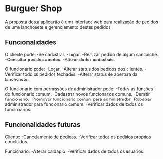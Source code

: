 # **Burguer Shop**
A proposta desta aplicação é uma interface web para realização de pedidos de uma lanchonete e gerenciamento destes pedidos

## Funcionalidades
O cliente pode:
-Se cadastrar.
-Logar.
-Realizar pedido de algum sanduiche.
-Consultar pedidos abertos.
-Alterar dados cadastrais.

O funcionário pode:
-Logar.
-Alterar status dos pedidos dos clientes.
-Verificar todo os pedidos fechados.
-Alterar status de abertura da lanchonete.

O funcionario com permissões de administrador pode:
-Todas as funções do funcionario comum.
-Cadastrar novos funcionarios comuns.
-Demitir funcionario.
-Promover funcionario comum para administrador
-Rebaixar administrador para funcionario comum.
-Verificar dados de todos os funcionarios.


## Funcionalidades futuras

Cliente:
-Cancelamento de pedidos.
-Verificar todos os pedidos proprios concluidos.

Funcionario:
-Alterar cardapio.
-Verificar dados de todos os usuarios.
